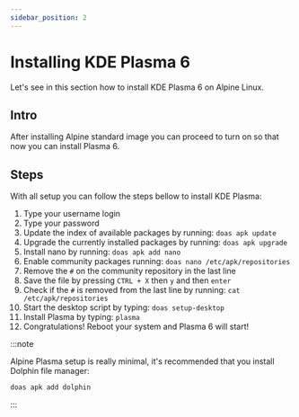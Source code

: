 ```yaml
---
sidebar_position: 2
---
```


# Installing KDE Plasma 6

Let's see in this section how to install KDE Plasma 6 on Alpine Linux.

## Intro

After installing Alpine standard image you can proceed to turn on so that now you can install Plasma 6.

## Steps

With all setup you can follow the steps bellow to install KDE Plasma:

1. Type your username login
2. Type your password
3. Update the index of available packages by running: ``doas apk update``
4. Upgrade the currently installed packages by running: ``doas apk upgrade``
5. Install nano by running: ``doas apk add nano``
6. Enable community packages running: ``doas nano /etc/apk/repositories``
7. Remove the ``#`` on the community repository in the last line
8. Save the file by pressing ``CTRL + X`` then ``y`` and then ``enter``
9. Check if the ``#`` is removed from the last line by running: ``cat /etc/apk/repositories``
10. Start the desktop script by typing: ``doas setup-desktop``
11. Install Plasma by typing: ``plasma``
12. Congratulations! Reboot your system and Plasma 6 will start!

:::note

Alpine Plasma setup is really minimal, it's recommended that you install Dolphin file manager:

```sh
doas apk add dolphin
```

:::
